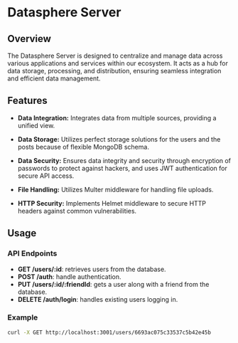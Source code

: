 # Datasphere Server

## Overview

The Datasphere Server is designed to centralize and manage data across various applications and services within our ecosystem. It acts as a hub for data storage, processing, and distribution, ensuring seamless integration and efficient data management.

## Features

- **Data Integration:** Integrates data from multiple sources, providing a unified view.
  
- **Data Storage:** Utilizes perfect storage solutions for the users and the posts because of flexible MongoDB schema.
  
- **Data Security:** Ensures data integrity and security through encryption of passwords to protect against hackers, and uses JWT authentication for secure API access.
  
- **File Handling:** Utilizes Multer middleware for handling file uploads.
  
- **HTTP Security:** Implements Helmet middleware to secure HTTP headers against common vulnerabilities.

## Usage

### API Endpoints

- **GET /users/:id**: retrieves users from the database.
- **POST /auth**: handle authentication.
- **PUT /users/:id/:friendId**: gets a user along with a friend from the database.
- **DELETE /auth/login**: handles existing users logging in.

### Example

```bash
curl -X GET http://localhost:3001/users/6693ac075c33537c5b42e45b
